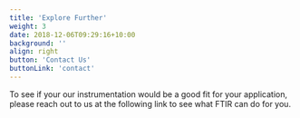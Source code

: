```yaml
---
title: 'Explore Further'
weight: 3
date: 2018-12-06T09:29:16+10:00
background: ''
align: right
button: 'Contact Us'
buttonLink: 'contact'
---
```


To see if your our instrumentation would be a good fit for your application, please reach out to us at the following link to see what FTIR can do for you.
